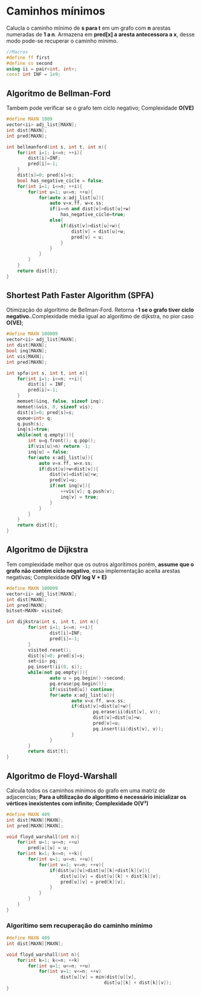 # Caminhos mínimos

Calucla o caminho mínimo de **s para t** em um grafo com **n** arestas numeradas de **1 a n**. Armazena em **pred[x] a aresta antecessora a x**, desse modo pode-se recuperar o caminho mínimo.

```c++
//Macros
#define ff first
#define ss second
using ii = pair<int, int>;
const int INF = 1e9;
```
## Algoritmo de Bellman-Ford

Tambem pode verificar se o grafo tem cíclo negativo; Complexidade **O(VE)** 
```c++
#define MAXN 1009
vector<ii> adj_list[MAXN];
int dist[MAXN];
int pred[MAXN];

int bellmanford(int s, int t, int n){
    for(int i=1; i<=n; ++i){
        dist[i]=INF;
        pred[i]=-1;
    }
    dist[s]=0; pred[s]=s;
    bool has_negative_cicle = false;
    for(int i=1; i<=n; ++i){
        for(int u=1; u<=n; ++u){
            for(auto x:adj_list[u]){
                auto v=x.ff, w=x.ss;
                if(i==n and dist[v]>dist[u]+w)
                    has_negative_cicle=true;
                else{
                    if(dist[v]>dist[u]+w){
                        dist[v] = dist[u]+w;
                        pred[v] = u;
                    }
                }
            }
        }
    }
    return dist[t];
}
```
## Shortest Path Faster Algorithm (SPFA)

Otimização do algorítimo de Bellman-Ford. Retorna **-1 se o grafo tiver ciclo negativo.**.Complexidade média igual ao algorítimo de dijkstra, no pior caso **O(VE)**;

```c++
#define MAXN 100009
vector<ii> adj_list[MAXN];
int dist[MAXN];
bool inq[MAXN];
int vis[MAXN];
int pred[MAXN];

int spfa(int s, int t, int n){
    for(int i=1; i<=n; ++i){
        dist[i] = INF;
        pred[i]=-1;
    }
    memset(&inq, false, sizeof inq);
    memset(&vis, 0, sizeof vis);
    dist[s]=0; pred[s]=s;
    queue<int> q;
    q.push(s);
    inq[s]=true;
    while(not q.empty()){
        int u=q.front(); q.pop();
        if(vis[u]>n) return -1;
        inq[u] = false;
        for(auto x:adj_list[u]){
            auto v=x.ff, w=x.ss;
            if(dist[u]+w<dist[v]){
                dist[v]=dist[u]+w;
                pred[v]=u;
                if(not inq[v]){
                    ++vis[v]; q.push(v);
                    inq[v] = true;
                }
            }
        }
    }
    return dist[t];
}

```

## Algoritmo de Dijkstra

Tem complexidade melhor que os outros algorítimos porém, **assume que o grafo não contém ciclo negativo**, essa implementação aceita arestas negativas; Complexidade **O(V log V + E)**

```c++
#define MAXN 100009
vector<ii> adj_list[MAXN];
int dist[MAXN];
int pred[MAXN];
bitset<MAXN> visited;

int dijkstra(int s, int t, int n){
        for(int i=1; i<=n; ++i){
                dist[i]=INF;
                pred[i]=-1;
        }
        visited.reset();
        dist[s]=0; pred[s]=s;
        set<ii> pq;
        pq.insert(ii(0, s));
        while(not pq.empty()){
                auto u = pq.begin()->second;
                pq.erase(pq.begin());
                if(visited[u]) continue;
                for(auto x:adj_list[u]){
                        auto v=x.ff, w=x.ss;
                        if(dist[v]>dist[u]+w){
                                pq.erase(ii(dist[v], v));
                                dist[v]=dist[u]+w;
                                pred[v]=u;
                                pq.insert(ii(dist[v], v));
                        }
                }
        }
        return dist[t];
}
```

## Algoritmo de Floyd-Warshall

Calcula todos os caminhos mínimos do grafo em uma matriz de adjacencias; **Para a ultilização do algorítimo é necessário inicializar os vértices inexistentes com infinito**; **Complexidade O(V³)**

```c++
#define MAXN 409
int dist[MAXN][MAXN];
int pred[MAXN][MAXN];

void floyd_warshall(int n){
    for(int u=1; u<=n; ++u)
        pred[u][u] = u;
    for(int k=1; k<=n; ++k){
        for(int u=1; u<=n; ++u){
            for(int v=1; v<=n; ++v){
                if(dist[u][v]>dist[u][k]+dist[k][v]){
                    dist[u][v] = dist[u][k] + dist[k][v];
                    pred[u][v] = pred[k][v];
                }
            }
        }
    }
}

```
### Algorítimo sem recuperação do caminho mínimo

```c++
#define MAXN 409
int dist[MAXN][MAXN];

void floyd_warshall(int n){
    for(int k=1; k<=n; ++k)
        for(int u=1; u<=n; ++u)
            for(int v=1; v<=n; ++v)
                    dist[u][v] = min(dist[u][v], 
                                    dist[u][k] + dist[k][v]);
}

```
<div style="page-break-after: always;"></div>